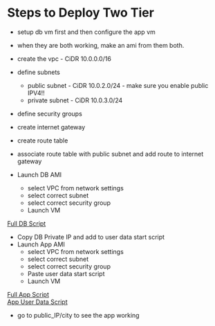# Steps to Deploy Two Tier

- setup db vm first and then configure the app vm
- when they are both working, make an ami from them both.

- create the vpc - CiDR 10.0.0.0/16
- define subnets
  - public subnet - CiDR 10.0.2.0/24 - make sure you enable public IPV4!!
  - private subnet - CiDR 10.0.3.0/24
- define security groups
- create internet gateway
- create route table
- associate route table with public subnet and add route to internet gateway
- Launch DB AMI
  - select VPC from network settings
  - select correct subnet
  - select correct security group
  - Launch VM
  
[Full DB Script](<../../../scripts/Two Tier World Project Scripts/db-prov.sh>)

- Copy DB Private IP and add to user data start script
- Launch App AMI
  - select VPC from network settings
  - select correct subnet
  - select correct security group
  - Paste user data start script
  - Launch VM
 
[Full App Script](<../../../scripts/Two Tier World Project Scripts/2tier-App-ami-user-data.sh>)<br>
[App User Data Script](<../../../scripts/Two Tier World Project Scripts/2tier-App-ami-user-data.sh>)
- go to public_IP/city to see the app working